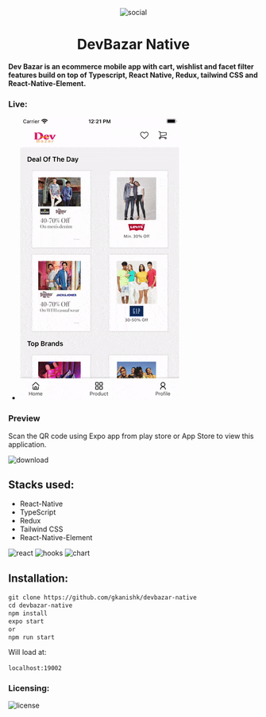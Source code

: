 <p align="center">
    <img src="https://www.futuremind.com/m/cache/c8/15/c8150d863e584ed42ccfbdc3f3f1aa3a.jpg" alt="social" width="150px">
    <br>
    <h1 align="center" >DevBazar Native</h1>
</p>

**Dev Bazar is an ecommerce mobile app with cart, wishlist and facet filter features build on top of Typescript, React Native, Redux, tailwind CSS and React-Native-Element.**

### Live:
   - ![demo](/assets/devNative.gif)

### Preview
Scan the QR code using Expo app from play store or App Store to view this application.    

![download](https://user-images.githubusercontent.com/33570551/129193257-c55ef1de-fb1c-404f-9d29-8e8e348a5182.png)


## Stacks used:
- React-Native
- TypeScript
- Redux
- Tailwind CSS
- React-Native-Element

![react](https://img.shields.io/badge/frontend-ReactNative-blue) ![hooks](https://img.shields.io/badge/state-Redux-purple) ![chart](https://img.shields.io/badge/style-tailwindcss-lightblue)

## Installation:

```
git clone https://github.com/gkanishk/devbazar-native
cd devbazar-native
npm install
expo start
or
npm run start

```
Will load at:

`localhost:19002`

### Licensing:
![license](https://shields.io/badge/LICENCE-MIT-green?style=for-the-badgen)
